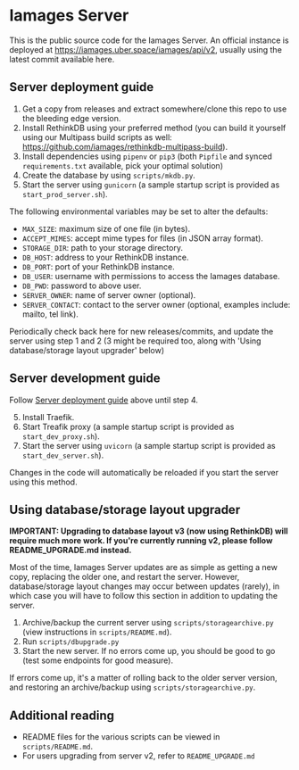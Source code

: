 # Iamages Server

This is the public source code for the Iamages Server. 
An official instance is deployed at https://iamages.uber.space/iamages/api/v2, usually using the latest commit available here.

## Server deployment guide

1. Get a copy from releases and extract somewhere/clone this repo to use the bleeding edge version.
2. Install RethinkDB using your preferred method (you can build it yourself using our Multipass build scripts as well: https://github.com/iamages/rethinkdb-multipass-build).
3. Install dependencies using `pipenv` or `pip3` (both `Pipfile` and synced `requirements.txt` available, pick your optimal solution)
4. Create the database by using `scripts/mkdb.py`.
5. Start the server using `gunicorn` (a sample startup script is provided as `start_prod_server.sh`).

The following environmental variables may be set to alter the defaults:
- `MAX_SIZE`: maximum size of one file (in bytes).
- `ACCEPT_MIMES`: accept mime types for files (in JSON array format).
- `STORAGE_DIR`: path to your storage directory.
- `DB_HOST`: address to your RethinkDB instance.
- `DB_PORT`: port of your RethinkDB instance.
- `DB_USER`: username with permissions to access the Iamages database.
- `DB_PWD`: password to above user.
- `SERVER_OWNER`: name of server owner (optional).
- `SERVER_CONTACT`: contact to the server owner (optional, examples include: mailto, tel link).

Periodically check back here for new releases/commits, and update the server using step 1 and 2 (3 might be required too, along with 'Using database/storage layout upgrader' below)

## Server development guide

Follow [Server deployment guide](#server-deployment-guide) above until step 4.

5. Install Traefik.
6. Start Treafik proxy (a sample startup script is provided as `start_dev_proxy.sh`).
7. Start the server using `uvicorn` (a sample startup script is provided as `start_dev_server.sh`).

Changes in the code will automatically be reloaded if you start the server using this method.

## Using database/storage layout upgrader

**IMPORTANT: Upgrading to database layout v3 (now using RethinkDB) will require much more work. If you're currently running v2,  please follow README_UPGRADE.md instead.**

Most of the time, Iamages Server updates are as simple as getting a new copy, replacing the older one, and restart the server. However, database/storage layout changes may occur between updates (rarely), in which case you will have to follow this section in addition to updating the server.

1. Archive/backup the current server using `scripts/storagearchive.py` (view instructions in `scripts/README.md`).
2. Run `scripts/dbupgrade.py`
3. Start the new server. If no errors come up, you should be good to go (test some endpoints for good measure).

If errors come up, it's a matter of rolling back to the older server version, and restoring an archive/backup using `scripts/storagearchive.py`.

## Additional reading

- README files for the various scripts can be viewed in `scripts/README.md`.
- For users upgrading from server v2, refer to `README_UPGRADE.md`
